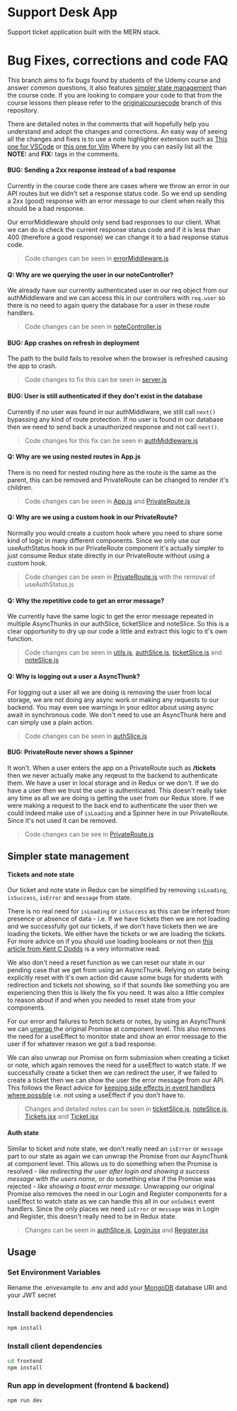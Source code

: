 # Support Desk App

Support ticket application built with the MERN stack.

# Bug Fixes, corrections and code FAQ

This branch aims to fix bugs found by students of the Udemy course and answer common questions, it also features [simpler state management](#simpler-state-management) than the course code.
If you are looking to compare your code to that from the course lessons then
please refer to the [originalcoursecode](https://github.com/bradtraversy/support-desk/tree/originalcoursecode) branch of this repository.

There are detailed notes in the comments that will hopefully help you understand
and adopt the changes and corrections.
An easy way of seeing all the changes and fixes is to use a note highlighter
extension such as [This one for VSCode](https://marketplace.visualstudio.com/items?itemName=wayou.vscode-todo-highlight) or [this one for Vim](https://github.com/folke/todo-comments.nvim) Where by you can easily list all the **NOTE:** and **FIX:** tags in the comments.

#### BUG: Sending a 2xx response instead of a bad response

Currently in the course code there are cases where we throw an error in our API
routes but we didn't set a response status code. So we end up sending a 2xx
(good) response with an error message to our client when really this should be a
bad response.

Our errorMiddleware should only send bad responses to our client. What we can
do is check the current response status code and if it is less than 400
(therefore a good response) we can change it to a bad response status code.

> Code changes can be seen in [errorMiddleware.js](./backend/middleware/errorMiddleware.js)

#### Q: Why are we querying the user in our noteController?

We already have our currently authenticated user in our req object from our
authMiddleware and we can access this in our controllers with `req.user` so
there is no need to again query the database for a user in these route handlers.

> Code changes can be seen in [noteController.js]('./backend/controllers/noteController.js')

#### BUG: App crashes on refresh in deployment

The path to the build fails to resolve when the browser is refreshed causing the
app to crash.

> Code changes to fix this can be seen in [server.js](./backend/server.js#L26)

#### BUG: User is still authenticated if they don't exist in the database

Currently if no user was found in our authMiddlware, we
still call `next()` bypassing any kind of route protection.
If no user is found in our database then we need to send back a unauthorized
response and not call `next()`.

> Code changes for this fix can be seen in [authMiddleware.js]('./backend/middleware/authMiddleware.js#L19')

#### Q: Why are we using nested routes in App.js

There is no need for nested routing here as the route is the same as the parent,
this can be removed and PrivateRoute can be changed to render it's children.

> Code changes can be seen in [App.js](./frontend/src/App.js) and
> [PrivateRoute.js](./frontend/src/components/PrivateRoute.jsx)

#### Q: Why are we using a custom hook in our PrivateRoute?

Normally you would create a custom hook where you need to share some kind of
logic in many different components. Since we only use our useAuthStatus hook in
our PrivateRoute component it's actually simpler to just consume Redux state
directly in our PrivateRoute without using a custom hook.

> Code changes can be seen in [PrivateRoute.js](./frontend/src/components/PrivateRoute.jsx) with the removal of useAuthStatus.js

#### Q: Why the repetitive code to get an error message?

We currently have the same logic to get the error message repeated in multiple
AsyncThunks in our authSlice, ticketSlice and noteSlice.
So this is a clear opportunity to dry up our code a little and extract this logic
to it's own function.

> Code changes can be seen in [utils.js](./frontend/src/utils.js), [authSlice.js](./frontend/src/features/auth/authSlice.js), [ticketSlice.js](./frontend/src/features/tickets/ticketSlice.js) and [noteSlice.js](./frontend/src/features/notes/noteSlice.js)

#### Q: Why is logging out a user a AsyncThunk?

For logging out a user all we are doing is removing the user from local storage,
we are not doing any async work or making any requests to our backend. You may
even see warnings in your editor about using async await in synchronous code.
We don't need to use an AsyncThunk here and can simply use a plain action.

> Code changes can be seen in [authSlice.js](./frontend/src/features/auth/authSlice.js#L45)

#### BUG: PrivateRoute never shows a Spinner

It won't. When a user enters the app on a PrivateRoute such as **/tickets**
then we never actually make any reqeust to the backend to authenticate them. We
have a user in local storage and in Redux or we don't. If we do have a user then
we trust the user is authenticated. This doesn't really take any time as all we
are doing is getting the user from our Redux store. If we were making a request
to the back end to authenticate the user then we could indeed make use of
`isLoading` and a Spinner here in our PrivateRoute.
Since it's not used it can be removed.

> Code changes can be see in [PrivateRoute.js](./frontend/src/components/PrivateRoute.jsx)

## Simpler state management

#### Tickets and note state

Our ticket and note state in Redux can be simplified by removing `isLoading`, `isSuccess`, `isError` and `message` from state.

There is no real need for `isLoading` or `isSuccess` as this can be inferred from
presence or absence of data - i.e. If we have tickets then we are not loading and we
successfully got our tickets, if we don't have tickets then we are loading the
tickets. We either have the tickets or we are loading the tickets.
For more advice on if you should use loading booleans or not then [this article
from Kent C Dodds](https://kentcdodds.com/blog/stop-using-isloading-booleans) is
a very informative read.

We also don't need a reset function as we can reset our state in our pending
case that we get from using an AsyncThunk. Relying on state being explicitly
reset with it's own action did cause some bugs for students with redirection and
tickets not showing, so if that sounds like something you are experiencing then
this is likely the fix you need.
It was also a little complex to reason about if and when you needed to
reset state from your components.

For our error and failures to fetch tickets or notes, by using an AsyncThunk we
can [ unwrap ](https://redux-toolkit.js.org/api/createAsyncThunk#unwrapping-result-actions) the original Promise at component level. This also removes the need
for a useEffect to monitor state and show an error message to the user if for
whatever reason we got a bad response.

We can also unwrap our Promise on form submission when creating a ticket or
note, which again removes the need for a useEffect to watch state. If we
successfully create a ticket then we can redirect the user, if we failed to
create a ticket then we can show the user the error message from our API.
This follows the React advice for [keeping side effects in event handlers where
possible](https://beta.reactjs.org/learn/keeping-components-pure#where-you-can-cause-side-effects) i.e. not using a useEffect if you don't have to.

> Changes and detailed notes can be seen in [ticketSlice.js](./frontend/src/features/tickets/ticketSlice.js), [noteSlice.js](./frontend/src/features/notes/noteSlice.js), [Tickets.jsx](./frontend/src/pages/Tickets.jsx) and [Ticket.jsx](./frontend/src/pages/Ticket.jsx)

#### Auth state

Similar to ticket and note state, we don't really need an `isError` or `message`
part to our state as again we can unwrap the Promise from our AsyncThunk at
component level. This allows us to do something when the Promise is resolved -
_like redirecting the user after login and showing a success message with the
users name_, or do something else if the Promise was
rejected - _like showing a toast error message_. Unwrapping our original Promise
also removes the need in our Login and Register components for a useEffect to
watch state as we can handle this all in our `onSubmit` event handlers.
Since the only places we need `isError` or `message` was in Login and Register,
this doesn't really need to be in Redux state.

> Changes can be seen in [authSlice.js](./frontend/src/features/auth/authSlice.js), [Login.jsx](./frontend/src/pages/Login.jsx) and [Register.jsx](./frontend/src/pages/Register.jsx)

## Usage

### Set Environment Variables

Rename the .envexample to .env and add your [MongoDB](https://www.mongodb.com/) database URI and your JWT secret

### Install backend dependencies

```bash
npm install
```

### Install client dependencies

```bash
cd frontend
npm install
```

### Run app in development (frontend & backend)

```bash
npm run dev
```
